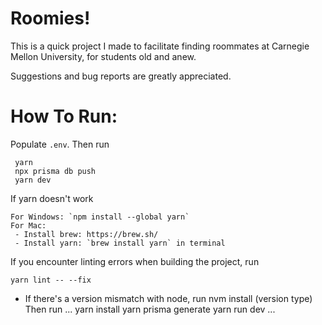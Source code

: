 # Roomies!

This is a quick project I made to facilitate finding roommates at Carnegie Mellon University, for students old and anew.

Suggestions and bug reports are greatly appreciated.

# How To Run:
Populate ```.env```. Then run

```
 yarn
 npx prisma db push
 yarn dev
```
If yarn doesn't work
```
For Windows: `npm install --global yarn`
For Mac:
 - Install brew: https://brew.sh/
 - Install yarn: `brew install yarn` in terminal
```
If you encounter linting errors when building the project, run
```
yarn lint -- --fix
```

- If there's a version mismatch with node, run nvm install (version type)
Then run
...
yarn install
yarn prisma generate
yarn run dev
...
